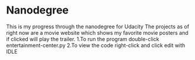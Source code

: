 # Nanodegree
This is my progress through the nanodegree for Udacity
The projects as of right now are a movie website which shows my favorite movie posters and if clicked will play the trailer.
  1.To run the program double-click entertainment-center.py
  2.To view the code right-click and click edit with IDLE
